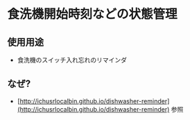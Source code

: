 # 食洗機開始時刻などの状態管理

## 使用用途

* 食洗機のスイッチ入れ忘れのリマインダ

## なぜ?

* [http://ichusrlocalbin.github.io/dishwasher-reminder](http://ichusrlocalbin.github.io/dishwasher-reminder) 参照
